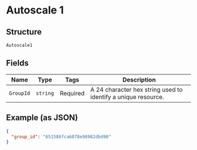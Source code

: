 
# Autoscale 1

## Structure

`Autoscale1`

## Fields

| Name | Type | Tags | Description |
|  --- | --- | --- | --- |
| `GroupId` | `string` | Required | A 24 character hex string used to identify a unique resource. |

## Example (as JSON)

```json
{
  "group_id": "651586fca6078e98982dbd90"
}
```


